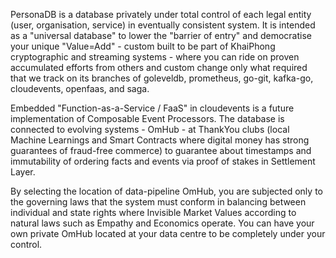 PersonaDB is a database privately under total control of each legal entity (user, organisation, service) in eventually consistent system. It is intended as a "universal database" to lower the "barrier of entry" and democratise your unique "Value=Add" - custom built to be part of KhaiPhong cryptographic and streaming systems - where you can ride on proven accumulated efforts from others and custom change only what required that we track on its branches of goleveldb, prometheus, go-git, kafka-go, cloudevents, openfaas, and saga.

Embedded "Function-as-a-Service / FaaS" in cloudevents is a future implementation of Composable Event Processors. The database is connected to evolving systems - OmHub - at ThankYou clubs (local Machine Learnings and Smart Contracts where digital money has strong guarantees of fraud-free commerce) to guarantee about timestamps and immutability of ordering facts and events via proof of stakes in Settlement Layer.

By selecting the location of data-pipeline OmHub, you are subjected only to the governing laws that the system must conform in balancing between individual and state rights where Invisible Market Values according to natural laws such as Empathy and Economics operate. You can have your own private OmHub located at your data centre to be completely under your control.
